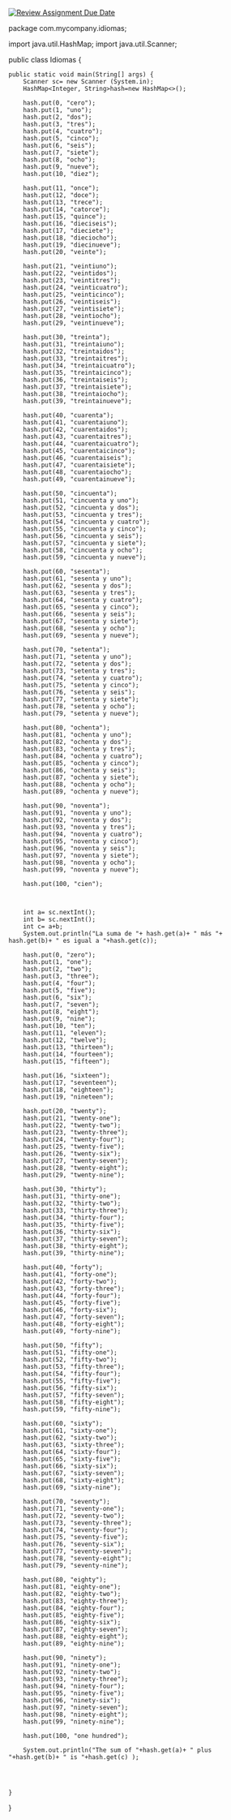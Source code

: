 [![Review Assignment Due Date](https://classroom.github.com/assets/deadline-readme-button-22041afd0340ce965d47ae6ef1cefeee28c7c493a6346c4f15d667ab976d596c.svg)](https://classroom.github.com/a/UaNvJUyx)

package com.mycompany.idiomas;

import java.util.HashMap;
import java.util.Scanner;


public class Idiomas {

    public static void main(String[] args) {
        Scanner sc= new Scanner (System.in);
        HashMap<Integer, String>hash=new HashMap<>();
        
        hash.put(0, "cero");
        hash.put(1, "uno"); 
        hash.put(2, "dos"); 
        hash.put(3, "tres"); 
        hash.put(4, "cuatro"); 
        hash.put(5, "cinco"); 
        hash.put(6, "seis"); 
        hash.put(7, "siete"); 
        hash.put(8, "ocho"); 
        hash.put(9, "nueve"); 
        hash.put(10, "diez"); 
        
        hash.put(11, "once"); 
        hash.put(12, "doce"); 
        hash.put(13, "trece"); 
        hash.put(14, "catorce"); 
        hash.put(15, "quince"); 
        hash.put(16, "dieciseis"); 
        hash.put(17, "dieciete"); 
        hash.put(18, "dieciocho"); 
        hash.put(19, "diecinueve"); 
        hash.put(20, "veinte"); 
        
        hash.put(21, "veintiuno"); 
        hash.put(22, "veintidos"); 
        hash.put(23, "veintitres"); 
        hash.put(24, "veinticuatro"); 
        hash.put(25, "veinticinco"); 
        hash.put(26, "veintiseis"); 
        hash.put(27, "veintisiete"); 
        hash.put(28, "veintiocho"); 
        hash.put(29, "veintinueve");
        
        hash.put(30, "treinta"); 
        hash.put(31, "treintaiuno"); 
        hash.put(32, "treintaidos"); 
        hash.put(33, "treintaitres"); 
        hash.put(34, "treintaicuatro"); 
        hash.put(35, "treintaicinco"); 
        hash.put(36, "treintaiseis"); 
        hash.put(37, "treintaisiete"); 
        hash.put(38, "treintaiocho"); 
        hash.put(39, "treintainueve"); 
        
        hash.put(40, "cuarenta");
        hash.put(41, "cuarentaiuno"); 
        hash.put(42, "cuarentaidos"); 
        hash.put(43, "cuarentaitres"); 
        hash.put(44, "cuarentaicuatro"); 
        hash.put(45, "cuarentaicinco"); 
        hash.put(46, "cuarentaiseis"); 
        hash.put(47, "cuarentaisiete"); 
        hash.put(48, "cuarentaiocho"); 
        hash.put(49, "cuarentainueve"); 
        
        hash.put(50, "cincuenta"); 
        hash.put(51, "cincuenta y uno");
        hash.put(52, "cincuenta y dos");
        hash.put(53, "cincuenta y tres");
        hash.put(54, "cincuenta y cuatro");
        hash.put(55, "cincuenta y cinco");
        hash.put(56, "cincuenta y seis");
        hash.put(57, "cincuenta y siete");
        hash.put(58, "cincuenta y ocho");
        hash.put(59, "cincuenta y nueve");

        hash.put(60, "sesenta");
        hash.put(61, "sesenta y uno");
        hash.put(62, "sesenta y dos");
        hash.put(63, "sesenta y tres");
        hash.put(64, "sesenta y cuatro");
        hash.put(65, "sesenta y cinco");
        hash.put(66, "sesenta y seis");
        hash.put(67, "sesenta y siete");
        hash.put(68, "sesenta y ocho");
        hash.put(69, "sesenta y nueve");

        hash.put(70, "setenta");
        hash.put(71, "setenta y uno");
        hash.put(72, "setenta y dos");
        hash.put(73, "setenta y tres");
        hash.put(74, "setenta y cuatro");
        hash.put(75, "setenta y cinco");
        hash.put(76, "setenta y seis");
        hash.put(77, "setenta y siete");
        hash.put(78, "setenta y ocho");
        hash.put(79, "setenta y nueve");

        hash.put(80, "ochenta");
        hash.put(81, "ochenta y uno");
        hash.put(82, "ochenta y dos");
        hash.put(83, "ochenta y tres");
        hash.put(84, "ochenta y cuatro");
        hash.put(85, "ochenta y cinco");
        hash.put(86, "ochenta y seis");
        hash.put(87, "ochenta y siete");
        hash.put(88, "ochenta y ocho");
        hash.put(89, "ochenta y nueve");

        hash.put(90, "noventa");
        hash.put(91, "noventa y uno");
        hash.put(92, "noventa y dos");
        hash.put(93, "noventa y tres");
        hash.put(94, "noventa y cuatro");
        hash.put(95, "noventa y cinco");
        hash.put(96, "noventa y seis");
        hash.put(97, "noventa y siete");
        hash.put(98, "noventa y ocho");
        hash.put(99, "noventa y nueve");

        hash.put(100, "cien");
        
        
        
        int a= sc.nextInt();
        int b= sc.nextInt();
        int c= a+b;
        System.out.println("La suma de "+ hash.get(a)+ " más "+ hash.get(b)+ " es igual a "+hash.get(c));
        
        hash.put(0, "zero");
        hash.put(1, "one");
        hash.put(2, "two");
        hash.put(3, "three");
        hash.put(4, "four");
        hash.put(5, "five");
        hash.put(6, "six");
        hash.put(7, "seven");
        hash.put(8, "eight");
        hash.put(9, "nine");
        hash.put(10, "ten");
        hash.put(11, "eleven");
        hash.put(12, "twelve");
        hash.put(13, "thirteen");
        hash.put(14, "fourteen");
        hash.put(15, "fifteen");

        hash.put(16, "sixteen");
        hash.put(17, "seventeen");
        hash.put(18, "eighteen");
        hash.put(19, "nineteen");

        hash.put(20, "twenty");
        hash.put(21, "twenty-one");
        hash.put(22, "twenty-two");
        hash.put(23, "twenty-three");
        hash.put(24, "twenty-four");
        hash.put(25, "twenty-five");
        hash.put(26, "twenty-six");
        hash.put(27, "twenty-seven");
        hash.put(28, "twenty-eight");
        hash.put(29, "twenty-nine");

        hash.put(30, "thirty");
        hash.put(31, "thirty-one");
        hash.put(32, "thirty-two");
        hash.put(33, "thirty-three");
        hash.put(34, "thirty-four");
        hash.put(35, "thirty-five");
        hash.put(36, "thirty-six");
        hash.put(37, "thirty-seven");
        hash.put(38, "thirty-eight");
        hash.put(39, "thirty-nine");

        hash.put(40, "forty");
        hash.put(41, "forty-one");
        hash.put(42, "forty-two");
        hash.put(43, "forty-three");
        hash.put(44, "forty-four");
        hash.put(45, "forty-five");
        hash.put(46, "forty-six");
        hash.put(47, "forty-seven");
        hash.put(48, "forty-eight");
        hash.put(49, "forty-nine");

        hash.put(50, "fifty");
        hash.put(51, "fifty-one");
        hash.put(52, "fifty-two");
        hash.put(53, "fifty-three");
        hash.put(54, "fifty-four");
        hash.put(55, "fifty-five");
        hash.put(56, "fifty-six");
        hash.put(57, "fifty-seven");
        hash.put(58, "fifty-eight");
        hash.put(59, "fifty-nine");

        hash.put(60, "sixty");
        hash.put(61, "sixty-one");
        hash.put(62, "sixty-two");
        hash.put(63, "sixty-three");
        hash.put(64, "sixty-four");
        hash.put(65, "sixty-five");
        hash.put(66, "sixty-six");
        hash.put(67, "sixty-seven");
        hash.put(68, "sixty-eight");
        hash.put(69, "sixty-nine");

        hash.put(70, "seventy");
        hash.put(71, "seventy-one");
        hash.put(72, "seventy-two");
        hash.put(73, "seventy-three");
        hash.put(74, "seventy-four");
        hash.put(75, "seventy-five");
        hash.put(76, "seventy-six");
        hash.put(77, "seventy-seven");
        hash.put(78, "seventy-eight");
        hash.put(79, "seventy-nine");

        hash.put(80, "eighty");
        hash.put(81, "eighty-one");
        hash.put(82, "eighty-two");
        hash.put(83, "eighty-three");
        hash.put(84, "eighty-four");
        hash.put(85, "eighty-five");
        hash.put(86, "eighty-six");
        hash.put(87, "eighty-seven");
        hash.put(88, "eighty-eight");
        hash.put(89, "eighty-nine");

        hash.put(90, "ninety");
        hash.put(91, "ninety-one");
        hash.put(92, "ninety-two");
        hash.put(93, "ninety-three");
        hash.put(94, "ninety-four");
        hash.put(95, "ninety-five");
        hash.put(96, "ninety-six");
        hash.put(97, "ninety-seven");
        hash.put(98, "ninety-eight");
        hash.put(99, "ninety-nine");

        hash.put(100, "one hundred");
        
        System.out.println("The sum of "+hash.get(a)+ " plus "+hash.get(b)+ " is "+hash.get(c) );
        
        
        
        
    }
}
